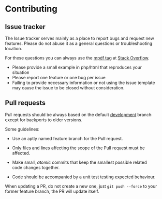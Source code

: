 Contributing
============

Issue tracker
-------------

The Issue tracker serves mainly as a place to report bugs and request new features.
Please do not abuse it as a general questions or troubleshooting location.

For these questions you can always use the
[mpdf tag](https://stackoverflow.com/questions/tagged/mpdf) at [Stack Overflow](https://stackoverflow.com/).

* Please provide a small example in php/html that reproduces your situation
* Please report one feature or one bug per issue
* Failing to provide necessary information or not using the issue template may cause the issue to be closed without consideration.

Pull requests
-------------

Pull requests should be always based on the default [development](https://github.com/mpdf/mpdf/tree/development)
branch except for backports to older versions.

Some guidelines:

* Use an aptly named feature branch for the Pull request.

* Only files and lines affecting the scope of the Pull request must be affected.

* Make small, *atomic* commits that keep the smallest possible related code changes together.

* Code should be accompanied by a unit test testing expected behaviour.

When updating a PR, do not create a new one, just `git push --force` to your former feature branch, the PR will
update itself.
